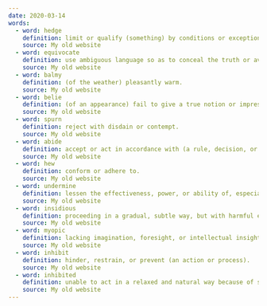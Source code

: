 ```yaml
---
date: 2020-03-14
words:
  - word: hedge
    definition: limit or qualify (something) by conditions or exceptions.
    source: My old website
  - word: equivocate
    definition: use ambiguous language so as to conceal the truth or avoid committing oneself.
    source: My old website
  - word: balmy
    definition: (of the weather) pleasantly warm.
    source: My old website
  - word: belie
    definition: (of an appearance) fail to give a true notion or impression of (something); disguise or contradict.
    source: My old website
  - word: spurn
    definition: reject with disdain or contempt.
    source: My old website
  - word: abide
    definition: accept or act in accordance with (a rule, decision, or recommendation).
    source: My old website
  - word: hew
    definition: conform or adhere to.
    source: My old website
  - word: undermine
    definition: lessen the effectiveness, power, or ability of, especially gradually or insidiously.
    source: My old website
  - word: insidious
    definition: proceeding in a gradual, subtle way, but with harmful effects.
    source: My old website
  - word: myopic
    definition: lacking imagination, foresight, or intellectual insight.
    source: My old website
  - word: inhibit
    definition: hinder, restrain, or prevent (an action or process).
    source: My old website
  - word: inhibited
    definition: unable to act in a relaxed and natural way because of self-consciousness or mental restraint.
    source: My old website
---
```

